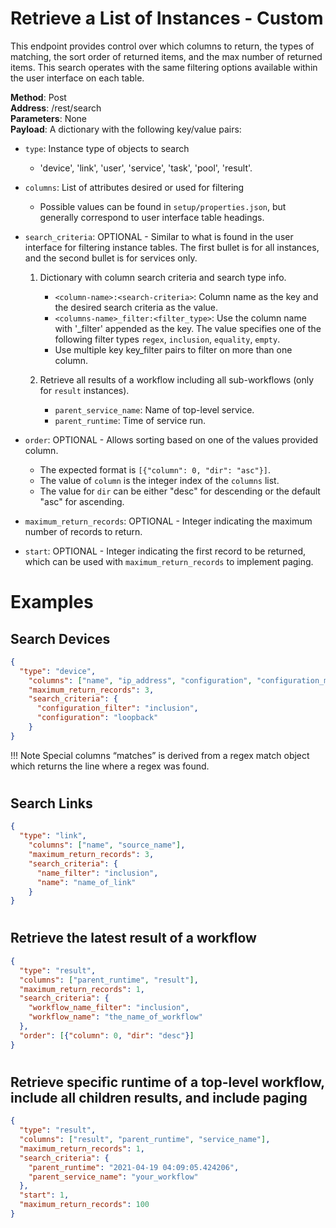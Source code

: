 # Retrieve a List of Instances - Custom
This endpoint provides 
control over which columns to return, the types of matching, the sort
order of returned items, and the max number of returned items. This
search operates with the same filtering options available within the user
interface on each table.

**Method**: Post<br />
**Address**: /rest/search<br />
**Parameters**: None<br />
**Payload**: A dictionary with the following key/value pairs:

 - `type`: Instance type of objects to search

      -   'device', 'link', 'user', 'service', 'task', 'pool', 'result'.

 - `columns`: List of attributes desired or used for filtering

      -   Possible values can be found in `setup/properties.json`,
          but generally correspond to user interface table headings.

 - `search_criteria`: OPTIONAL -  Similar to what is found in the user
   interface for filtering instance tables. The first bullet is for all
   instances, and the second bullet is for services only.

     1. Dictionary with column search criteria and search type info.
        - `<column-name>:<search-criteria>`: Column name as the key and
          the desired search criteria as the value.
        - `<columns-name>_filter:<filter_type>`: Use the column name with 
          '_filter' appended as the key.  The value specifies one of the 
          following filter types `regex`, `inclusion`, `equality`, `empty`.
        - Use multiple key key_filter pairs to filter on more than one
          column.

     2. Retrieve all results of a workflow including all sub-workflows
        (only for `result` instances).
        - `parent_service_name`: Name of top-level service.
        - `parent_runtime`: Time of service run.

 - `order`: OPTIONAL -  Allows sorting based on one of the values
     provided column.

      -   The expected format is `[{"column": 0, "dir": "asc"}]`.
      -   The value of `column` is the integer index of the
          `columns` list.
      -   The value for `dir` can be either "desc" for descending
          or the default "asc" for ascending.

 - `maximum_return_records`: OPTIONAL - Integer indicating the
     maximum number of records to return.
 - `start`: OPTIONAL - Integer indicating the first record to be
     returned, which can be used with `maximum_return_records` to implement
     paging. 
     
#
# Examples
## Search Devices

```json
{
  "type": "device",
    "columns": ["name", "ip_address", "configuration", "configuration_matches"],
    "maximum_return_records": 3,
    "search_criteria": {
      "configuration_filter": "inclusion",
      "configuration": "loopback"
    }
}
```
!!! Note
     Special columns “matches” is derived from a regex match object which
     returns the line where a regex was found.

#
## Search Links
```json
{
  "type": "link",
    "columns": ["name", "source_name"],
    "maximum_return_records": 3,
    "search_criteria": {
      "name_filter": "inclusion",
      "name": "name_of_link"
    }
}
```
#
## Retrieve the latest result of a workflow
```json
{
  "type": "result",
  "columns": ["parent_runtime", "result"],
  "maximum_return_records": 1,
  "search_criteria": {
    "workflow_name_filter": "inclusion",
    "workflow_name": "the_name_of_workflow"
  },
  "order": [{"column": 0, "dir": "desc"}]
}
```
#
## Retrieve specific runtime of a top-level workflow, include all children results, and include paging
```json
{
  "type": "result",
  "columns": ["result", "parent_runtime", "service_name"],
  "maximum_return_records": 1,
  "search_criteria": {
    "parent_runtime": "2021-04-19 04:09:05.424206", 
    "parent_service_name": "your_workflow"
  },
  "start": 1,
  "maximum_return_records": 100 
}
```